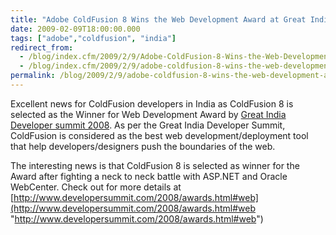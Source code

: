 ```yaml
---
title: "Adobe ColdFusion 8 Wins the Web Development Award at Great India Developer Summit"
date: 2009-02-09T18:00:00.000
tags: ["adobe","coldfusion", "india"]
redirect_from: 
  - /blog/index.cfm/2009/2/9/Adobe-ColdFusion-8-Wins-the-Web-Development-Award-at-Great-India-Developer-Summit/
  - /blog/index.cfm/2009/2/9/adobe-coldfusion-8-wins-the-web-development-award-at-great-india-developer-summit/
permalink: /blog/2009/2/9/adobe-coldfusion-8-wins-the-web-development-award-at-great-india-developer-summit/
---
```


Excellent news for ColdFusion developers in India as ColdFusion 8 is selected as the Winner for Web Development Award by  [Great India Developer summit 2008](http://www.developersummit.com/2008/awards.html "http://www.developersummit.com/2008/awards.html"). As per the Great  India  Developer Summit, ColdFusion  is considered as the best  web  development/deployment tool that  help developers/designers  push  the  boundaries  of the  web.
 
The interesting news is that ColdFusion 8 is selected as winner for the Award after fighting a neck to neck battle with ASP.NET and Oracle WebCenter. Check out for more details at [http://www.developersummit.com/2008/awards.html#web](http://www.developersummit.com/2008/awards.html#web "http://www.developersummit.com/2008/awards.html#web")